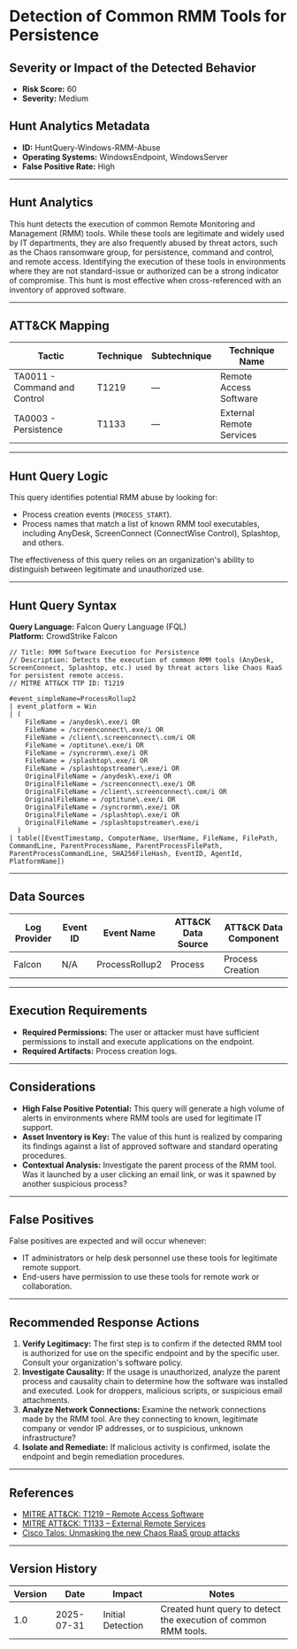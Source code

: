 # Detection of Common RMM Tools for Persistence

## Severity or Impact of the Detected Behavior
- **Risk Score:** 60
- **Severity:** Medium

## Hunt Analytics Metadata

- **ID:** HuntQuery-Windows-RMM-Abuse
- **Operating Systems:** WindowsEndpoint, WindowsServer
- **False Positive Rate:** High

---

## Hunt Analytics

This hunt detects the execution of common Remote Monitoring and Management (RMM) tools. While these tools are legitimate and widely used by IT departments, they are also frequently abused by threat actors, such as the Chaos ransomware group, for persistence, command and control, and remote access. Identifying the execution of these tools in environments where they are not standard-issue or authorized can be a strong indicator of compromise. This hunt is most effective when cross-referenced with an inventory of approved software.

---

## ATT&CK Mapping

| Tactic                        | Technique   | Subtechnique | Technique Name                                 |
|-------------------------------|-------------|--------------|------------------------------------------------|
| TA0011 - Command and Control  | T1219       | —            | Remote Access Software                         |
| TA0003 - Persistence          | T1133       | —            | External Remote Services                       |

---

## Hunt Query Logic

This query identifies potential RMM abuse by looking for:

- Process creation events (`PROCESS_START`).
- Process names that match a list of known RMM tool executables, including AnyDesk, ScreenConnect (ConnectWise Control), Splashtop, and others.

The effectiveness of this query relies on an organization's ability to distinguish between legitimate and unauthorized use.

---

## Hunt Query Syntax

**Query Language:** Falcon Query Language (FQL)  
**Platform:** CrowdStrike Falcon

```fql
// Title: RMM Software Execution for Persistence
// Description: Detects the execution of common RMM tools (AnyDesk, ScreenConnect, Splashtop, etc.) used by threat actors like Chaos RaaS for persistent remote access.
// MITRE ATT&CK TTP ID: T1219

#event_simpleName=ProcessRollup2
| event_platform = Win
| (
    FileName = /anydesk\.exe/i OR
    FileName = /screenconnect\.exe/i OR
    FileName = /client\.screenconnect\.com/i OR
    FileName = /optitune\.exe/i OR
    FileName = /syncrormm\.exe/i OR
    FileName = /splashtop\.exe/i OR
    FileName = /splashtopstreamer\.exe/i OR
    OriginalFileName = /anydesk\.exe/i OR
    OriginalFileName = /screenconnect\.exe/i OR
    OriginalFileName = /client\.screenconnect\.com/i OR
    OriginalFileName = /optitune\.exe/i OR
    OriginalFileName = /syncrormm\.exe/i OR
    OriginalFileName = /splashtop\.exe/i OR
    OriginalFileName = /splashtopstreamer\.exe/i
  )
| table([EventTimestamp, ComputerName, UserName, FileName, FilePath, CommandLine, ParentProcessName, ParentProcessFilePath, ParentProcessCommandLine, SHA256FileHash, EventID, AgentId, PlatformName])
```

---

## Data Sources

| Log Provider | Event ID | Event Name       | ATT&CK Data Source  | ATT&CK Data Component  |
|--------------|----------|------------------|---------------------|------------------------|
| Falcon       | N/A      | ProcessRollup2   | Process             | Process Creation       |

---

## Execution Requirements

- **Required Permissions:** The user or attacker must have sufficient permissions to install and execute applications on the endpoint.
- **Required Artifacts:** Process creation logs.

---

## Considerations

- **High False Positive Potential:** This query will generate a high volume of alerts in environments where RMM tools are used for legitimate IT support.
- **Asset Inventory is Key:** The value of this hunt is realized by comparing its findings against a list of approved software and standard operating procedures.
- **Contextual Analysis:** Investigate the parent process of the RMM tool. Was it launched by a user clicking an email link, or was it spawned by another suspicious process?

---

## False Positives

False positives are expected and will occur whenever:
- IT administrators or help desk personnel use these tools for legitimate remote support.
- End-users have permission to use these tools for remote work or collaboration.

---

## Recommended Response Actions

1.  **Verify Legitimacy:** The first step is to confirm if the detected RMM tool is authorized for use on the specific endpoint and by the specific user. Consult your organization's software policy.
2.  **Investigate Causality:** If the usage is unauthorized, analyze the parent process and causality chain to determine how the software was installed and executed. Look for droppers, malicious scripts, or suspicious email attachments.
3.  **Analyze Network Connections:** Examine the network connections made by the RMM tool. Are they connecting to known, legitimate company or vendor IP addresses, or to suspicious, unknown infrastructure?
4.  **Isolate and Remediate:** If malicious activity is confirmed, isolate the endpoint and begin remediation procedures.

---

## References

- [MITRE ATT&CK: T1219 – Remote Access Software](https://attack.mitre.org/techniques/T1219/)
- [MITRE ATT&CK: T1133 – External Remote Services](https://attack.mitre.org/techniques/T1133/)
- [Cisco Talos: Unmasking the new Chaos RaaS group attacks](https://blog.talosintelligence.com/new-chaos-ransomware/)

---

## Version History

| Version | Date       | Impact            | Notes                                                              |
|---------|------------|-------------------|--------------------------------------------------------------------|
| 1.0     | 2025-07-31 | Initial Detection | Created hunt query to detect the execution of common RMM tools.      |
